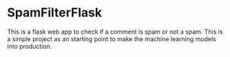 # SpamFilterFlask
This is a flask web app to check if a comment is spam or not a spam. This is a simple project as an starting point to make the machine learning models into production.
